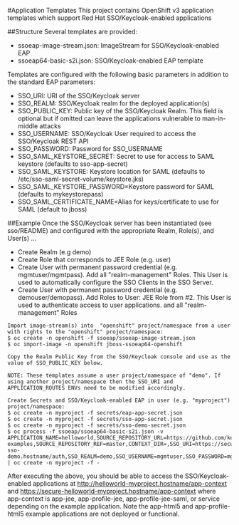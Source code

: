 #Application Templates
This project contains OpenShift v3 application templates which support
Red Hat SSO/Keycloak-enabled applications

##Structure
Several templates are provided:
 * ssoeap-image-stream.json: ImageStream for SSO/Keycloak-enabled EAP
 * ssoeap64-basic-s2i.json: SSO/Keycloak-enabled EAP template

Templates are configured with the following basic parameters in addition to the standard EAP parameters:
 * SSO_URI: URI of the SSO/Keycloak server
 * SSO_REALM: SSO/Keycloak realm for the deployed application(s)
 * SSO_PUBLIC_KEY: Public key of the SSO/Keycloak Realm. This field is optional but if omitted can leave the applications vulnerable to man-in-middle attacks
 * SSO_USERNAME: SSO/Keycloak User required to access the SSO/Keycloak REST API
 * SSO_PASSWORD: Password for SSO_USERNAME
 * SSO_SAML_KEYSTORE_SECRET: Secret to use for access to SAML keystore (defaults to sso-app-secret)
 * SSO_SAML_KEYSTORE: Keystore location for SAML (defaults to /etc/sso-saml-secret-volume/keystore.jks)
 * SSO_SAML_KEYSTORE_PASSWORD=Keystore password for SAML (defaults to mykeystorepass)
 * SSO_SAML_CERTIFICATE_NAME=Alias for keys/certificate to use for SAML (default to jboss)


##Example
Once the SSO/Keycloak server has been instantiated (see sso/README) and configured with the appropriate Realm, Role(s), and User(s) ...

* Create Realm (e.g demo)
* Create Role that corresponds to JEE Role (e.g. user)
* Create User with permanent password credential (e.g. mgmtuser/mgmtpass). Add all "realm-management" Roles. This User is used to automatically configure the SSO Clients in the SSO Server.
* Create User with permanent password credential (e.g. demouser/demopass). Add Roles to User: JEE Role from #2. This User is used to authenticate access to user applications.
 and all "realm-management" Roles

```
Import image-stream(s) into  "openshift" project/namespace from a user with rights to the "openshift" project/namespace:
$ oc create -n openshift -f ssoeap/ssoeap-image-stream.json
$ oc import-image -n openshift jboss-ssoeap64-openshift

Copy the Realm Public Key from the SSO/Keycloak console and use as the value of SSO_PUBLIC_KEY below.

NOTE: These templates assume a user project/namespace of "demo". If using another project/namespace then the SSO_URI and APPLICATION_ROUTES ENVs need to be modified accordingly.

Create Secrets and SSO/Keycloak-enabled EAP in user (e.g. "myproject") project/namespace:
$ oc create -n myproject -f secrets/eap-app-secret.json
$ oc create -n myproject -f secrets/sso-app-secret.json
$ oc create -n myproject -f secrets/sso-demo-secret.json
$ oc process -f ssoeap/ssoeap64-basic-s2i.json -v APPLICATION_NAME=helloworld,SOURCE_REPOSITORY_URL=https://github.com/keycloak/keycloak-examples,SOURCE_REPOSITORY_REF=master,CONTEXT_DIR=,SSO_URI=https://secure-sso-demo.hostname/auth,SSO_REALM=demo,SSO_USERNAME=mgmtuser,SSO_PASSWORD=mgmtpass,SSO_PUBLIC_KEY=XXX | oc create -n myproject -f -
```

After executing the above, you should be able to access the SSO/Keycloak-enabled applications at http://helloworld-myproject.hostname/app-context and https://secure-helloworld-myproject.hostname/app-context where app-context is app-jee, app-profile-jee, app-profile-jee-saml, or service depending on the example application. Note the app-html5 and app-profile-html5 example applications are not deployed or functional.


